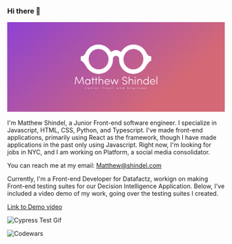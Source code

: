 ### Hi there 👋

![Matthew Shindel Banner](/Images/MainBanner.png)

I'm Matthew Shindel, a Junior Front-end software engineer. I specialize in Javascript, HTML, CSS, Python, and Typescript. I've made front-end applications, primarily using React as the framework, though I have made applications in the past only using Javascript. Right now, I'm looking for jobs in NYC, and I am working on Platform, a social media consolidator. 

You can reach me at my email:
[Matthew@shindel.com](matthew@shindel.com)

Currently, I'm a Front-end Developer for Datafactz, workign on making Front-end testing suites for our Decision Intelligence Application. Below, I've included a video demo of my work, going over the testing suites I created.

[Link to Demo video](https://youtu.be/m7a6Z3IoIwE)

![Cypress Test Gif](Images/Cypresstestgif1.gif)


![Codewars](https://github.r2v.ch/codewars?user=MatthewShindel)


<!--
**MatthewShindel/MatthewShindel** is a ✨ _special_ ✨ repository because its `README.md` (this file) appears on your GitHub profile.

Here are some ideas to get you started:

- 🔭 I’m currently working on ...
- 🌱 I’m currently learning ...
- 👯 I’m looking to collaborate on ...
- 🤔 I’m looking for help with ...
- 💬 Ask me about ...
- 📫 How to reach me: ...
- 😄 Pronouns: ...
- ⚡ Fun fact: ...
-->
